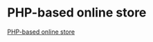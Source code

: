 # PHP-based online store
[PHP-based online store](https://aiwithcloud.com/2022/09/19/php_based_online_store/)